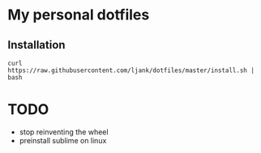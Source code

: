 My personal dotfiles
========

Installation
--------

    curl https://raw.githubusercontent.com/ljank/dotfiles/master/install.sh | bash

TODO
========

- stop reinventing the wheel
- preinstall sublime on linux
